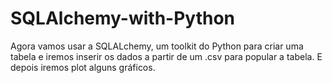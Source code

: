 # SQLAlchemy-with-Python
Agora vamos usar a SQLALchemy, um toolkit do Python para criar uma tabela e iremos inserir os dados a partir de um .csv para popular a tabela. E depois iremos plot alguns gráficos.
